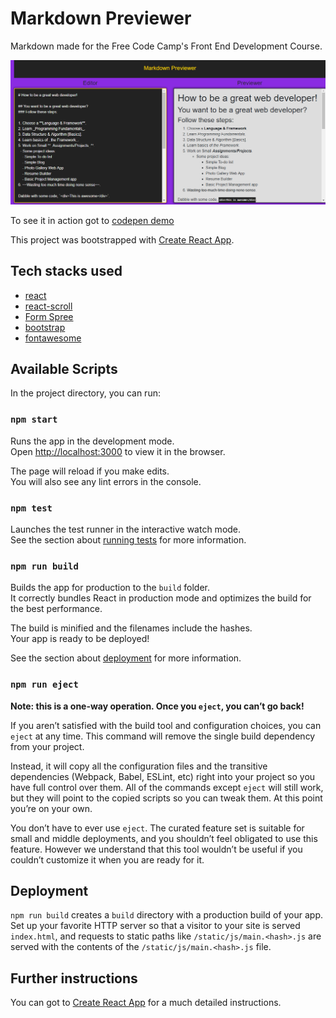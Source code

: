 # Markdown Previewer

Markdown made for the Free Code Camp's Front End Development Course.

![Markdown Previewer image](src/assets/markdown-previewer.png 'Markdown Preview')

To see it in action got to [codepen demo](https://codepen.io/alewiahmed/full/zabgVJ/)

This project was bootstrapped with [Create React App](https://github.com/facebookincubator/create-react-app).

## Tech stacks used

* [react](https://reactjs.org/)
* [react-scroll](https://github.com/fisshy/react-scroll)
* [Form Spree](https://formspree.io/)
* [bootstrap](https://getbootstrap.com)
* [fontawesome](https://fontawesome.com/)

## Available Scripts

In the project directory, you can run:

### `npm start`

Runs the app in the development mode.<br>
Open [http://localhost:3000](http://localhost:3000) to view it in the browser.

The page will reload if you make edits.<br>
You will also see any lint errors in the console.

### `npm test`

Launches the test runner in the interactive watch mode.<br>
See the section about [running tests](#running-tests) for more information.

### `npm run build`

Builds the app for production to the `build` folder.<br>
It correctly bundles React in production mode and optimizes the build for the best performance.

The build is minified and the filenames include the hashes.<br>
Your app is ready to be deployed!

See the section about [deployment](#deployment) for more information.

### `npm run eject`

**Note: this is a one-way operation. Once you `eject`, you can’t go back!**

If you aren’t satisfied with the build tool and configuration choices, you can `eject` at any time. This command will remove the single build dependency from your project.

Instead, it will copy all the configuration files and the transitive dependencies (Webpack, Babel, ESLint, etc) right into your project so you have full control over them. All of the commands except `eject` will still work, but they will point to the copied scripts so you can tweak them. At this point you’re on your own.

You don’t have to ever use `eject`. The curated feature set is suitable for small and middle deployments, and you shouldn’t feel obligated to use this feature. However we understand that this tool wouldn’t be useful if you couldn’t customize it when you are ready for it.

## Deployment

`npm run build` creates a `build` directory with a production build of your app. Set up your favorite HTTP server so that a visitor to your site is served `index.html`, and requests to static paths like `/static/js/main.<hash>.js` are served with the contents of the `/static/js/main.<hash>.js` file.

## Further instructions

You can got to [Create React App](https://github.com/facebookincubator/create-react-app) for a much detailed instructions.
